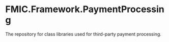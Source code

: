 # FMIC.Framework.PaymentProcessing
The repository for class libraries used for third-party payment processing.
